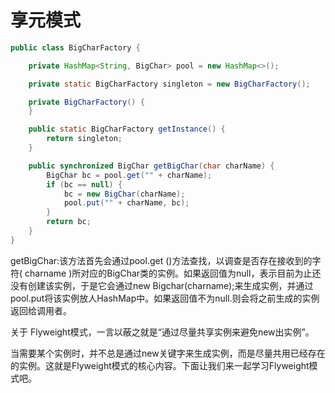 # 享元模式

```java
public class BigCharFactory {

    private HashMap<String, BigChar> pool = new HashMap<>();

    private static BigCharFactory singleton = new BigCharFactory();

    private BigCharFactory() {
    }

    public static BigCharFactory getInstance() {
        return singleton;
    }

    public synchronized BigChar getBigChar(char charName) {
        BigChar bc = pool.get("" + charName);
        if (bc == null) {
            bc = new BigChar(charName);
            pool.put("" + charName, bc);
        }
        return bc;
    }
}
```

getBigChar:该方法首先会通过pool.get ()方法查找，以调查是否存在接收到的字符( charname )所对应的BigChar类的实例。如果返回值为null，表示目前为止还没有创建该实例，于是它会通过new Bigchar(charname);来生成实例，并通过pool.put将该实例放人HashMap中。如果返回值不为null.则会将之前生成的实例返回给调用者。

关于 Flyweight模式，一言以蔽之就是“通过尽量共享实例来避免new出实例”。

当需要某个实例时，并不总是通过new关键字来生成实例，而是尽量共用已经存在的实例。这就是Flyweight模式的核心内容。下面让我们来一起学习Flyweight模式吧。